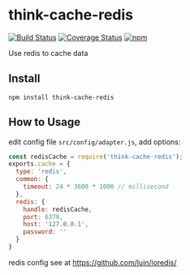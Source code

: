 # think-cache-redis
[![Build Status](https://travis-ci.org/thinkjs/think-cache-redis.svg?branch=master)](https://travis-ci.org/thinkjs/think-cache-redis)
[![Coverage Status](https://coveralls.io/repos/github/thinkjs/think-cache-redis/badge.svg?branch=master)](https://coveralls.io/github/thinkjs/think-cache-redis?branch=master)
[![npm](https://img.shields.io/npm/v/think-cache-redis.svg?style=flat-square)](https://www.npmjs.com/package/think-cache-redis)

Use redis to cache data

## Install

```
npm install think-cache-redis
```


## How to Usage

edit config file `src/config/adapter.js`, add options:

```js
const redisCache = require('think-cache-redis');
exports.cache = {
  type: 'redis',
  common: {
    timeout: 24 * 3600 * 1000 // millisecond
  },
  redis: {
    handle: redisCache,
    port: 6379,
    host: '127.0.0.1',
    password: ''
  }
}
```
redis config see at https://github.com/luin/ioredis/
